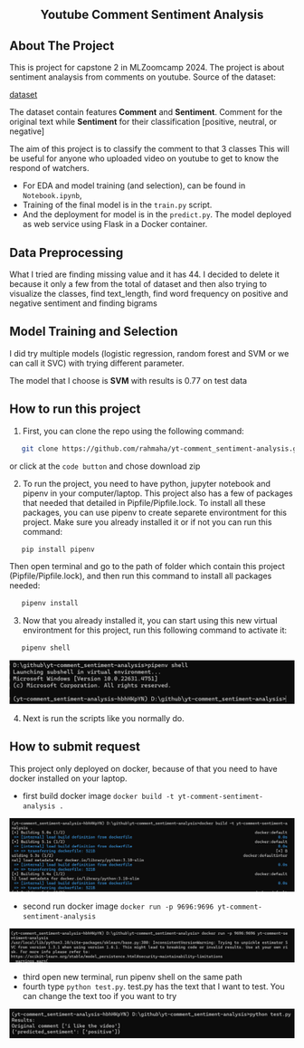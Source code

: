 <h2 align="center">Youtube Comment Sentiment Analysis</h2>

<!-- ABOUT THE PROJECT -->

## About The Project

This is project for capstone 2 in MLZoomcamp 2024. The project is about sentiment analaysis from comments on youtube. Source of the dataset:

[dataset](https://www.kaggle.com/datasets/atifaliak/youtube-comments-dataset)

The dataset contain features **Comment** and **Sentiment**. Comment for the original text while **Sentiment** for their classification [positive, neutral, or negative]

The aim of this project is to classify the comment to that 3 classes This will be useful for anyone who uploaded video on youtube to get to know the respond of watchers.

- For EDA and model training (and selection), can be found in `Notebook.ipynb`,
- Training of the final model is in the `train.py` script.
- And the deployment for model is in the `predict.py`. The model deployed as web service using Flask in a Docker container.

## Data Preprocessing 

What I tried are finding missing value and it has 44. I decided to delete it because it only a few from the total of dataset and then also trying to visualize the classes, find text_length, find word frequency on positive and negative sentiment and finding bigrams

## Model Training and Selection

I did try multiple models (logistic regression, random forest and SVM or we can call it SVC) with trying different parameter.

The model that I choose is **SVM** with results is 0.77 on test data


## How to run this project

1. First, you can clone the repo using the following command:

```sh
   git clone https://github.com/rahmaha/yt-comment_sentiment-analysis.git
```

or click at the `code button` and chose download zip

2. To run the project, you need to have python, jupyter notebook and pipenv in your computer/laptop. This project also has a few of packages that needed that detailed in Pipfile/Pipfile.lock. To install all these packages, you can use pipenv to create separete environtment for this project. Make sure you already installed it or if not you can run this command:

```sh
   pip install pipenv
```

Then open terminal and go to the path of folder which contain this project (Pipfile/Pipfile.lock), and then run this command to install all packages needed:

```sh
   pipenv install
```

3. Now that you already installed it, you can start using this new virtual environtment for this project, run this following command to activate it:

```sh
   pipenv shell
```
![step 3](images/pipenv-shell.png)

4. Next is run the scripts like you normally do.

<!-- How to submit request -->

## How to submit request 

This project only deployed on docker, because of that you need to have docker installed on your laptop. 
- first build docker image
`docker build -t yt-comment-sentiment-analysis .`

![docker build](images/docker-build.png)

- second run docker image
`docker run -p 9696:9696 yt-comment-sentiment-analysis`

![docker run](images/docker-run.png)

- third open new terminal, run pipenv shell on the same path
- fourth type `python test.py`. test.py has the text that I want to test. You can change the text too if you want to try

![docker run](images/test.py.png)